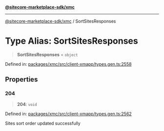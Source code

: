 [**@sitecore-marketplace-sdk/xmc**](../README.md)

***

[@sitecore-marketplace-sdk/xmc](../README.md) / SortSitesResponses

# Type Alias: SortSitesResponses

> **SortSitesResponses** = `object`

Defined in: [packages/xmc/src/client-xmapp/types.gen.ts:2558](https://github.com/Sitecore/sitecore-marketplace-sdk/blob/e87783cce9f115393973a45e109d17b99bf1df7e/packages/xmc/src/client-xmapp/types.gen.ts#L2558)

## Properties

### 204

> **204**: `void`

Defined in: [packages/xmc/src/client-xmapp/types.gen.ts:2562](https://github.com/Sitecore/sitecore-marketplace-sdk/blob/e87783cce9f115393973a45e109d17b99bf1df7e/packages/xmc/src/client-xmapp/types.gen.ts#L2562)

Sites sort order updated successfully
